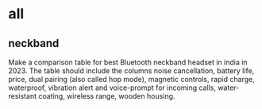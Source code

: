 # all
<!-- Active noise cancelling
Battery life
Bluetooth version
Hop Mode: Easily switch between two connected devices
Magnetic controls
noise cancellation1
Rapid charge
waterproof
Vibration alert and voice-prompt for incoming calls
Water-resistant coating
Wireless range
Wooden housing -->

## neckband

Make a comparison table for best Bluetooth neckband headset in india in 2023. The table should include the columns noise cancellation, battery life, price, dual pairing (also called hop mode), magnetic controls, rapid charge, waterproof, vibration alert and voice-prompt for incoming calls, water-resistant coating, wireless range, wooden housing.